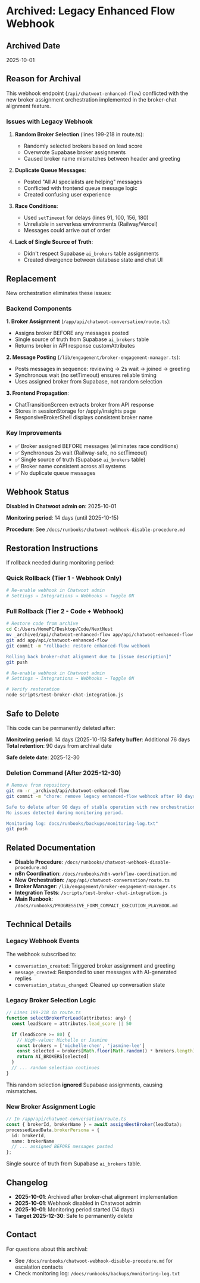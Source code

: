 # Archived: Legacy Enhanced Flow Webhook

## Archived Date
2025-10-01

## Reason for Archival

This webhook endpoint (`/api/chatwoot-enhanced-flow`) conflicted with the new broker assignment orchestration implemented in the broker-chat alignment feature.

### Issues with Legacy Webhook

1. **Random Broker Selection** (lines 199-218 in route.ts):
   - Randomly selected brokers based on lead score
   - Overwrote Supabase broker assignments
   - Caused broker name mismatches between header and greeting

2. **Duplicate Queue Messages**:
   - Posted "All AI specialists are helping" messages
   - Conflicted with frontend queue message logic
   - Created confusing user experience

3. **Race Conditions**:
   - Used `setTimeout` for delays (lines 91, 100, 156, 180)
   - Unreliable in serverless environments (Railway/Vercel)
   - Messages could arrive out of order

4. **Lack of Single Source of Truth**:
   - Didn't respect Supabase `ai_brokers` table assignments
   - Created divergence between database state and chat UI

## Replacement

New orchestration eliminates these issues:

### Backend Components

**1. Broker Assignment** (`/app/api/chatwoot-conversation/route.ts`):
- Assigns broker BEFORE any messages posted
- Single source of truth from Supabase `ai_brokers` table
- Returns broker in API response customAttributes

**2. Message Posting** (`/lib/engagement/broker-engagement-manager.ts`):
- Posts messages in sequence: reviewing → 2s wait → joined → greeting
- Synchronous wait (no setTimeout) ensures reliable timing
- Uses assigned broker from Supabase, not random selection

**3. Frontend Propagation**:
- ChatTransitionScreen extracts broker from API response
- Stores in sessionStorage for /apply/insights page
- ResponsiveBrokerShell displays consistent broker name

### Key Improvements

- ✅ Broker assigned BEFORE messages (eliminates race conditions)
- ✅ Synchronous 2s wait (Railway-safe, no setTimeout)
- ✅ Single source of truth (Supabase `ai_brokers` table)
- ✅ Broker name consistent across all systems
- ✅ No duplicate queue messages

## Webhook Status

**Disabled in Chatwoot admin on**: 2025-10-01

**Monitoring period**: 14 days (until 2025-10-15)

**Procedure**: See `/docs/runbooks/chatwoot-webhook-disable-procedure.md`

## Restoration Instructions

If rollback needed during monitoring period:

### Quick Rollback (Tier 1 - Webhook Only)

```bash
# Re-enable webhook in Chatwoot admin
# Settings → Integrations → Webhooks → Toggle ON
```

### Full Rollback (Tier 2 - Code + Webhook)

```bash
# Restore code from archive
cd C:/Users/HomePC/Desktop/Code/NextNest
mv _archived/api/chatwoot-enhanced-flow app/api/chatwoot-enhanced-flow
git add app/api/chatwoot-enhanced-flow
git commit -m "rollback: restore enhanced-flow webhook

Rolling back broker-chat alignment due to [issue description]"
git push

# Re-enable webhook in Chatwoot admin
# Settings → Integrations → Webhooks → Toggle ON

# Verify restoration
node scripts/test-broker-chat-integration.js
```

## Safe to Delete

This code can be permanently deleted after:

**Monitoring period**: 14 days (2025-10-15)
**Safety buffer**: Additional 76 days
**Total retention**: 90 days from archival date

**Safe delete date**: 2025-12-30

### Deletion Command (After 2025-12-30)

```bash
# Remove from repository
git rm -r _archived/api/chatwoot-enhanced-flow
git commit -m "chore: remove legacy enhanced-flow webhook after 90 days

Safe to delete after 90 days of stable operation with new orchestration.
No issues detected during monitoring period.

Monitoring log: docs/runbooks/backups/monitoring-log.txt"
git push
```

## Related Documentation

- **Disable Procedure**: `/docs/runbooks/chatwoot-webhook-disable-procedure.md`
- **n8n Coordination**: `/docs/runbooks/n8n-workflow-coordination.md`
- **New Orchestration**: `/app/api/chatwoot-conversation/route.ts`
- **Broker Manager**: `/lib/engagement/broker-engagement-manager.ts`
- **Integration Tests**: `/scripts/test-broker-chat-integration.js`
- **Main Runbook**: `/docs/runbooks/PROGRESSIVE_FORM_COMPACT_EXECUTION_PLAYBOOK.md`

## Technical Details

### Legacy Webhook Events

The webhook subscribed to:
- `conversation_created`: Triggered broker assignment and greeting
- `message_created`: Responded to user messages with AI-generated replies
- `conversation_status_changed`: Cleaned up conversation state

### Legacy Broker Selection Logic

```javascript
// Lines 199-218 in route.ts
function selectBrokerForLead(attributes: any) {
  const leadScore = attributes.lead_score || 50

  if (leadScore >= 80) {
    // High-value: Michelle or Jasmine
    const brokers = ['michelle-chen', 'jasmine-lee']
    const selected = brokers[Math.floor(Math.random() * brokers.length)]
    return AI_BROKERS[selected]
  }
  // ... random selection continues
}
```

This random selection **ignored** Supabase assignments, causing mismatches.

### New Broker Assignment Logic

```typescript
// In /app/api/chatwoot-conversation/route.ts
const { brokerId, brokerName } = await assignBestBroker(leadData);
processedLeadData.brokerPersona = {
  id: brokerId,
  name: brokerName
  // ... assigned BEFORE messages posted
};
```

Single source of truth from Supabase `ai_brokers` table.

## Changelog

- **2025-10-01**: Archived after broker-chat alignment implementation
- **2025-10-01**: Webhook disabled in Chatwoot admin
- **2025-10-01**: Monitoring period started (14 days)
- **Target 2025-12-30**: Safe to permanently delete

## Contact

For questions about this archival:
- See `/docs/runbooks/chatwoot-webhook-disable-procedure.md` for escalation contacts
- Check monitoring log: `/docs/runbooks/backups/monitoring-log.txt`
